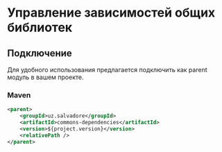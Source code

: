 # Управление зависимостей общих библиотек
## Подключение
Для удобного использования предлагается подключить как parent модуль в вашем проекте.

### Maven
```xml
<parent>
    <groupId>uz.salvadore</groupId>
    <artifactId>commons-dependencies</artifactId>
    <version>${project.version}</version>
    <relativePath />
</parent>
```
